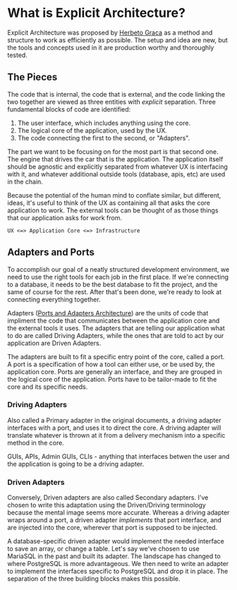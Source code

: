# What is Explicit Architecture?

Explicit Architecture was proposed by [Herbeto Graca](https://herbetograca.com)
as a method and structure to work as efficiently as possible. The setup
and idea are new, but the tools and concepts used in it are production
worthy and thoroughly tested.

## The Pieces

The code that is internal, the code that is external, and the code linking
the two together are viewed as three entities with _explicit_ separation. Three fundamental blocks of code are identified:

1. The user interface, which includes anything using the core.
2. The logical core of the application, used by the UX.
3. The code connecting the first to the second, or "Adapters".

The part we want to be focusing on for the most part is that second one. The
engine that drives the car that is the application. The application itself
should be agnostic and explicitly separated from whatever UX is interfacing
with it, and whatever additional outside tools (database, apis, etc) are
used in the chain.

Because the potential of the human mind to conflate similar, but different,
ideas, it's useful to think of the UX as containing all that asks the
core application to work. The external tools can be thought of as those
things that our application asks for work from.

`UX <=> Application Core <=> Infrastructure`

## Adapters and Ports

To accomplish our goal of a neatly structured development environment,
we need to use the right tools for each job in the first place. If we're
connecting to a database, it needs to be the best database to fit the
project, and the same of course for the rest. After that's been done,
we're ready to look at connecting everything together.

Adapters ([Ports and Adapters Architecture](https://herbertograca.com/2017/09/14/ports-adapters-architecture/)) are the units of code
that impliment the code that communicates between the application
core and the external tools it uses. The adapters that are telling
our application what to do are called Driving Adapters, while the
ones that are told to act by our application are Driven Adapters.

The adapters are built to fit a specific entry point of the core,
called a port. A port is a specification of how a tool can either
use, or be used by, the application core. Ports are generally an
interface, and they are grouped in the logical core of the
application. Ports have to be tailor-made to fit the core and
its specific needs.

### Driving Adapters

Also called a Primary adapter in the original documents, a driving
adapter interfaces with a port, and uses it to direct the core. 
A driving adapter will translate whatever is thrown at it from
a delivery mechanism into a specific method in the core. 

GUIs, APIs, Admin GUIs, CLIs - anything that interfaces betwen the
user and the application is going to be a driving adapter.

### Driven Adapters

Conversely, Driven adapters are also called Secondary adapters.
I've chosen to write this adaptation using the Driven/Driving
terminology because the mental image seems more accurate. Whereas
a driving adapter wraps around a port, a driven adapter 
_implements_ that port interface, and are injected into the core,
wherever that port is supposed to be injected.

A database-specific driven adapter would implement the needed
interface to save an array, or change a table. Let's say we've 
chosen to use MariaSQL in the past and built its adapter. The 
landscape has changed to where PostgreSQL is more advantageous. 
We then need to write an adapter to implement the interfaces
specific to PostgreSQL and drop it in place. The separation of
the three building blocks makes this possible.


